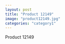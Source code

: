 ```yaml
---
layout: post
title: "Product 12149"
image: "product12149.jpg"
categories: "category1"
---
```

Product 12149
